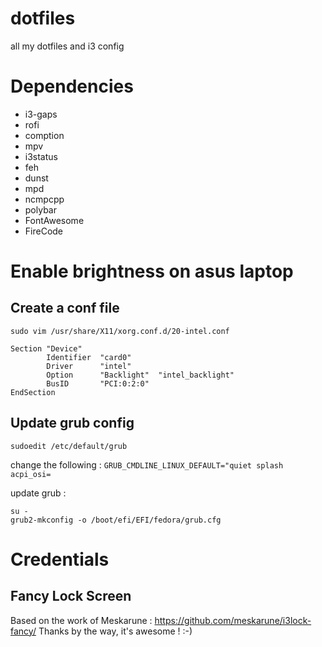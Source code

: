# dotfiles
all my dotfiles and i3 config

# Dependencies

- i3-gaps
- rofi
- comption
- mpv
- i3status
- feh
- dunst
- mpd
- ncmpcpp
- polybar
- FontAwesome
- FireCode

# Enable brightness on asus laptop

## Create a conf file

```
sudo vim /usr/share/X11/xorg.conf.d/20-intel.conf
```

```
Section "Device"
        Identifier  "card0"
        Driver      "intel"
        Option      "Backlight"  "intel_backlight"
        BusID       "PCI:0:2:0"
EndSection
```

## Update grub config

```
sudoedit /etc/default/grub
```

change the following :
`GRUB_CMDLINE_LINUX_DEFAULT="quiet splash acpi_osi=`

update grub :
```
su -
grub2-mkconfig -o /boot/efi/EFI/fedora/grub.cfg
```

# Credentials

## Fancy Lock Screen
Based on the work of Meskarune : https://github.com/meskarune/i3lock-fancy/
Thanks by the way, it's awesome ! :-)
